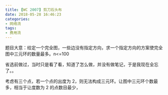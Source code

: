 ```yaml
---
title: [WC 2007] 剪刀石头布
date: 2018-05-28 16:46:23
categories:
- 网络流
tags:
- 费用流
---
```


题目大意：给定一个完全图，一些边没有指定方向，求一个指定方向的方案使完全图中三元环的数量最多。n<=100

省选前做过，当时只是看了看，知道了怎么做，并没有做笔记，于是我现在全忘了。。

考虑有三个点，若一个点的出度为 2，则无法构成三元环。让图中三元环个数最多，相当于让度数为 2 的点数目最少，
